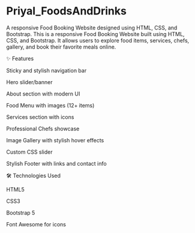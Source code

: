 # Priyal_FoodsAndDrinks
A responsive Food Booking Website designed using HTML, CSS, and Bootstrap.
This is a responsive Food Booking Website built using HTML, CSS, and Bootstrap.
It allows users to explore food items, services, chefs, gallery, and book their favorite meals online.

✨ Features

Sticky and stylish navigation bar

Hero slider/banner

About section with modern UI

Food Menu with images (12+ items)

Services section with icons

Professional Chefs showcase

Image Gallery with stylish hover effects

Custom CSS slider

Stylish Footer with links and contact info

🛠️ Technologies Used

HTML5

CSS3

Bootstrap 5

Font Awesome for icons
